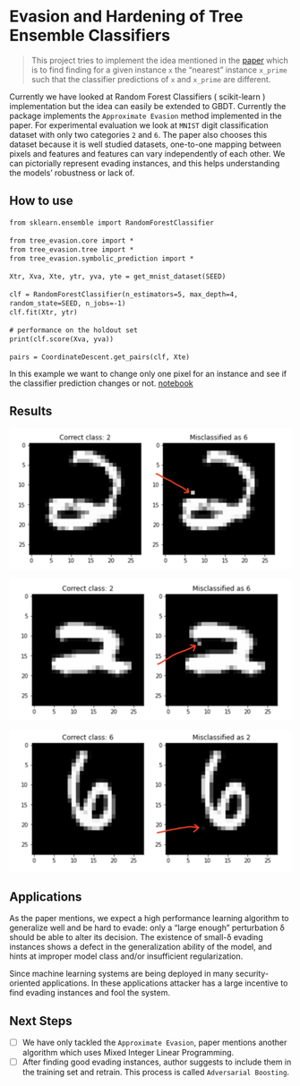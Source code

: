 # Evasion and Hardening of Tree Ensemble Classifiers
> This project tries to implement the idea mentioned in the <a href='https://arxiv.org/pdf/1509.07892.pdf'>paper</a> which is to find finding for a given instance `x` the “nearest” instance `x_prime` such that the classifier predictions of `x` and `x_prime` are different.


Currently we have looked at Random Forest Classifiers ( scikit-learn ) implementation but the idea can easily be extended to GBDT. Currently the package implements the `Approximate Evasion` method implemented in the paper. For experimental evaluation we look at `MNIST` digit classification dataset with only two categories `2` and `6`. The paper also chooses this dataset because it is well studied datasets, one-to-one mapping between pixels and features and features can vary independently of each other. We can pictorially represent evading instances, and this helps understanding the models’ robustness or lack of.

## How to use

```
from sklearn.ensemble import RandomForestClassifier

from tree_evasion.core import *
from tree_evasion.tree import *
from tree_evasion.symbolic_prediction import *

Xtr, Xva, Xte, ytr, yva, yte = get_mnist_dataset(SEED)

clf = RandomForestClassifier(n_estimators=5, max_depth=4, random_state=SEED, n_jobs=-1)
clf.fit(Xtr, ytr)

# performance on the holdout set
print(clf.score(Xva, yva))

pairs = CoordinateDescent.get_pairs(clf, Xte)
```

In this example we want to change only one pixel for an instance and see if the classifier prediction changes or not. [notebook](02_SymbolicInstance.ipynb)

## Results

![](images/example_1.png)

![](images/example_2.png)

![](images/example_3.png)

## Applications

As the paper mentions, we expect a high performance learning algorithm to generalize well and be hard to evade: only a “large enough” perturbation δ should be able to alter its decision. The existence of small-δ evading instances shows a defect in the generalization ability of the model, and hints at improper model class and/or insufficient regularization. 

Since machine learning systems are being deployed in many security-oriented applications. In these applications attacker has a large incentive to find evading instances and fool the system. 

## Next Steps

- [ ] We have only tackled the `Approximate Evasion`, paper mentions another algorithm which uses Mixed Integer Linear Programming.
- [ ] After finding good evading instances, author suggests to include them in the training set and retrain. This process is called `Adversarial Boosting`.

